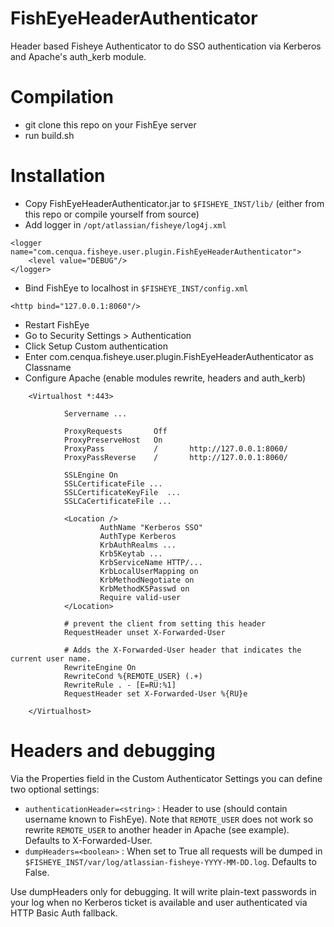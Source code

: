 # FishEyeHeaderAuthenticator
Header based Fisheye Authenticator to do SSO authentication via Kerberos and Apache's auth_kerb module.

# Compilation

- git clone this repo on your FishEye server
- run build.sh

# Installation

- Copy FishEyeHeaderAuthenticator.jar to `$FISHEYE_INST/lib/` (either from this repo or compile yourself from source)
- Add logger in `/opt/atlassian/fisheye/log4j.xml`
```
<logger name="com.cenqua.fisheye.user.plugin.FishEyeHeaderAuthenticator">
    <level value="DEBUG"/>
</logger>
```
- Bind FishEye to localhost in `$FISHEYE_INST/config.xml`
```
<http bind="127.0.0.1:8060"/>
```
- Restart FishEye
- Go to Security Settings > Authentication
- Click Setup Custom authentication
- Enter com.cenqua.fisheye.user.plugin.FishEyeHeaderAuthenticator as Classname
- Configure Apache (enable modules rewrite, headers and auth_kerb)
```
    <Virtualhost *:443>
     
            Servername ...
     
            ProxyRequests       Off
            ProxyPreserveHost   On
            ProxyPass           /       http://127.0.0.1:8060/
            ProxyPassReverse    /       http://127.0.0.1:8060/
     
            SSLEngine On
            SSLCertificateFile ...
            SSLCertificateKeyFile  ...
            SSLCaCertificateFile ...
     
            <Location />
                    AuthName "Kerberos SSO"
                    AuthType Kerberos
                    KrbAuthRealms ...
                    Krb5Keytab ...
                    KrbServiceName HTTP/...
                    KrbLocalUserMapping on
                    KrbMethodNegotiate on
                    KrbMethodK5Passwd on
                    Require valid-user
            </Location>

            # prevent the client from setting this header
            RequestHeader unset X-Forwarded-User
            
            # Adds the X-Forwarded-User header that indicates the current user name.
            RewriteEngine On
            RewriteCond %{REMOTE_USER} (.+)
            RewriteRule . - [E=RU:%1]
            RequestHeader set X-Forwarded-User %{RU}e
     
    </Virtualhost>
```

# Headers and debugging

Via the Properties field in the Custom Authenticator Settings you can define two optional settings:

- `authenticationHeader=<string>` : Header to use (should contain username known to FishEye). Note that `REMOTE_USER` does not work so rewrite `REMOTE_USER` to another header in Apache (see example). Defaults to X-Forwarded-User.
- `dumpHeaders=<boolean>` : When set to True all requests will be dumped in `$FISHEYE_INST/var/log/atlassian-fisheye-YYYY-MM-DD.log`. Defaults to False.

Use dumpHeaders only for debugging. It will write plain-text passwords in your log when no Kerberos ticket is available and user authenticated via HTTP Basic Auth fallback.

